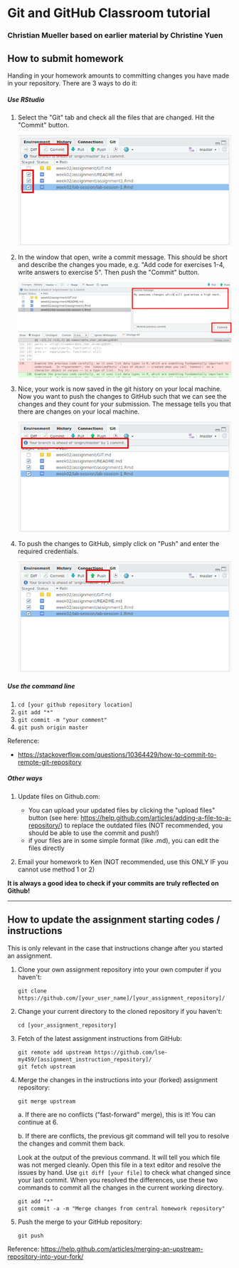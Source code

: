 # Git and GitHub Classroom tutorial

### Christian Mueller based on earlier material by Christine Yuen

## How to submit homework

Handing in your homework amounts to committing changes you have made in your repository. There are 3 ways to do it:

##### Use RStudio

1. Select the "Git" tab and check all the files that are changed. Hit the "Commit" button.

    ![RStudio commit step 1](img/rstudio-git-commit1.png)

2. In the window that open, write a commit message. This should be short and describe the changes you made, e.g. "Add code for exercises 1-4, write answers to exercise 5". Then push the "Commit" button.

    ![RStudio commit step 2](img/rstudio-git-commit2.png)

3. Nice, your work is now saved in the git history on your local machine. Now you want to push the changes to GitHub such that we can see the changes and they count for your submission. The message tells you that there are changes on your local machine.

    ![RStudio commit step 3](img/rstudio-git-commit3.png)

4. To push the changes to GitHub, simply click on "Push" and enter the required credentials.

    ![RStudio commit step 4](img/rstudio-git-commit4.png)


##### Use the command line

1. `cd [your github repository location]`
2. `git add "*"`
3. `git commit -m "your comment"`
4. `git push origin master`

Reference:
* https://stackoverflow.com/questions/10364429/how-to-commit-to-remote-git-repository

##### Other ways

1. Update files on Github.com:

    * You can upload your updated files by clicking the "upload files" button (see here: <https://help.github.com/articles/adding-a-file-to-a-repository/>) to replace the outdated files (NOT recommended, you should be able to use the commit and push!)
    * if your files are in some simple format (like .md), you can edit the files directly

2. Email your homework to Ken (NOT recommended, use this ONLY IF you cannot use method 1 or 2)


**It is always a good idea to check if your commits are truly reflected on Github!**

------------------------

## How to update the assignment starting codes / instructions

This is only relevant in the case that instructions change after you started an assignment.

1. Clone your own assignment repository into your own computer if you haven't:

    ```
    git clone https://github.com/[your_user_name]/[your_assignment_repository]/
    ```

2. Change your current directory to the cloned repository if you haven't:

    ```
    cd [your_assignment_repository]
    ```

3. Fetch of the latest assignment instructions from GitHub:

    ```
    git remote add upstream https://github.com/lse-my459/[assignment_instruction_repository]/
    git fetch upstream
    ```

4. Merge the changes in the instructions into your (forked) assignment repository:

    ```
    git merge upstream
    ```


    a. If there are no conflicts ("fast-forward" merge), this is it! You can continue at 6.

    b. If there are conflicts, the previous git command will tell you to resolve the changes and commit them back.

    Look at the output of the previous command. It will tell you which file was not merged cleanly. Open this file in a text editor and resolve the issues by hand. Use `git diff [your file]` to check what changed since your last commit. When you resolved the differences, use these two commands to commit all the changes in the current working directory.

    ```
    git add "*"
    git commit -a -m "Merge changes from central homework repository"
    ```

6. Push the merge to your GitHub repository:

    ```
    git push
    ```

Reference: <https://help.github.com/articles/merging-an-upstream-repository-into-your-fork/>
